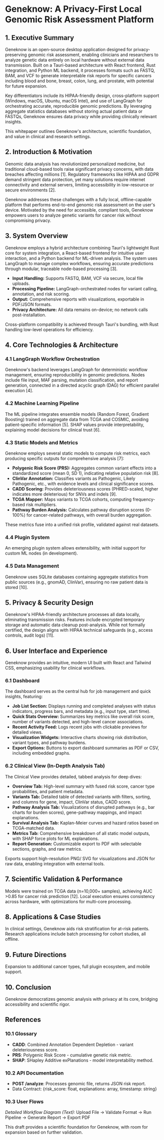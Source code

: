 # Geneknow: A Privacy-First Local Genomic Risk Assessment Platform

## 1. Executive Summary

Geneknow is an open-source desktop application designed for privacy-preserving genomic risk assessment, enabling clinicians and researchers to analyze genetic data entirely on local hardware without external data transmission. Built on a Tauri-based architecture with React frontend, Rust integration, and Python ML backend, it processes formats such as FASTQ, BAM, and VCF to generate interpretable risk reports for specific cancers including blood and bone, breast, colon, lung, and prostate, with potential for future expansion.

Key differentiators include its HIPAA-friendly design, cross-platform support (Windows, macOS, Ubuntu, macOS Intel), and use of LangGraph for orchestrating accurate, reproducible genomic predictions. By leveraging aggregate statistics databases without storing actual patient data or FASTQs, Geneknow ensures data privacy while providing clinically relevant insights.

This whitepaper outlines Geneknow's architecture, scientific foundation, and value in clinical and research settings.

## 2. Introduction & Motivation

Genomic data analysis has revolutionized personalized medicine, but traditional cloud-based tools raise significant privacy concerns, with data breaches affecting millions [1]. Regulatory frameworks like HIPAA and GDPR demand stringent data protection, yet many solutions require internet connectivity and external servers, limiting accessibility in low-resource or secure environments [2].

Geneknow addresses these challenges with a fully local, offline-capable platform that performs end-to-end genomic risk assessment on the user's device. Motivated by the need for accessible, compliant tools, Geneknow empowers users to analyze genetic variants for cancer risk without compromising privacy.

## 3. System Overview

Geneknow employs a hybrid architecture combining Tauri's lightweight Rust core for system integration, a React-based frontend for intuitive user interaction, and a Python backend for ML-driven analysis. The system uses LangGraph to manage complex workflows, ensuring accurate predictions through modular, traceable node-based processing [3].

- **Input Handling:** Supports FASTQ, BAM, VCF via secure, local file uploads.
- **Processing Pipeline:** LangGraph-orchestrated nodes for variant calling, annotation, and risk scoring.
- **Output:** Comprehensive reports with visualizations, exportable in PDF/JSON formats.
- **Privacy Architecture:** All data remains on-device; no network calls post-installation.

Cross-platform compatibility is achieved through Tauri's bundling, with Rust handling low-level operations for efficiency.

## 4. Core Technologies & Architecture

### 4.1 LangGraph Workflow Orchestration

Geneknow's backend leverages LangGraph for deterministic workflow management, ensuring reproducibility in genomic predictions. Nodes include file input, MAF parsing, mutation classification, and report generation, connected in a directed acyclic graph (DAG) for efficient parallel execution [4].

### 4.2 Machine Learning Pipeline

The ML pipeline integrates ensemble models (Random Forest, Gradient Boosting) trained on aggregate data from TCGA and COSMIC, avoiding patient-specific information [5]. SHAP values provide interpretability, explaining model decisions for clinical trust [6].

### 4.3 Static Models and Metrics

Geneknow employs several static models to compute risk metrics, each producing specific outputs for comprehensive analysis [7]:

- **Polygenic Risk Score (PRS):** Aggregates common variant effects into a standardized score (mean 0, SD 1), indicating relative population risk [8].
- **ClinVar Annotation:** Classifies variants as Pathogenic, Likely Pathogenic, etc., with evidence levels and clinical significance scores.
- **CADD Scoring:** Provides deleteriousness scores (PHRED-scaled, higher indicates more deleterious) for SNVs and indels [9].
- **TCGA Mapper:** Maps variants to TCGA cohorts, computing frequency-based risk multipliers.
- **Pathway Burden Analysis:** Calculates pathway disruption scores (0-100%) for cancer-related pathways, with overall burden aggregation.

These metrics fuse into a unified risk profile, validated against real datasets.

### 4.4 Plugin System

An emerging plugin system allows extensibility, with initial support for custom ML nodes (in development).

### 4.5 Data Management

Geneknow uses SQLite databases containing aggregate statistics from public sources (e.g., gnomAD, ClinVar), ensuring no raw patient data is stored [10].

## 5. Privacy & Security Design

Geneknow's HIPAA-friendly architecture processes all data locally, eliminating transmission risks. Features include encrypted temporary storage and automatic data cleanup post-analysis. While not formally certified, the design aligns with HIPAA technical safeguards (e.g., access controls, audit logs) [11].

## 6. User Interface and Experience

Geneknow provides an intuitive, modern UI built with React and Tailwind CSS, emphasizing usability for clinical workflows.

### 6.1 Dashboard

The dashboard serves as the central hub for job management and quick insights, featuring:

- **Job List Section:** Displays running and completed analyses with status indicators, progress bars, and metadata (e.g., input type, start time).
- **Quick Stats Overview:** Summarizes key metrics like overall risk score, number of variants detected, and high-level cancer associations.
- **Recent Activity Feed:** Logs recent jobs with clickable previews for detailed views.
- **Visualization Widgets:** Interactive charts showing risk distribution, variant types, and pathway burdens.
- **Export Options:** Buttons to export dashboard summaries as PDF or CSV, including embedded graphs.

### 6.2 Clinical View (In-Depth Analysis Tab)

The Clinical View provides detailed, tabbed analysis for deep dives:

- **Overview Tab:** High-level summary with fused risk score, cancer type probabilities, and patient metadata.
- **Variants Tab:** Detailed table of detected variants with filters, sorting, and columns for gene, impact, ClinVar status, CADD score.
- **Pathway Analysis Tab:** Visualizations of disrupted pathways (e.g., bar charts for burden scores), gene-pathway mappings, and impact explanations.
- **Survival Analysis Tab:** Kaplan-Meier curves and hazard ratios based on TCGA-matched data.
- **Metrics Tab:** Comprehensive breakdown of all static model outputs, with SHAP force plots for ML explanations.
- **Report Generation:** Customizable export to PDF with selectable sections, graphs, and raw metrics.

Exports support high-resolution PNG/ SVG for visualizations and JSON for raw data, enabling integration with external tools.

## 7. Scientific Validation & Performance

Models were trained on TCGA data (n=10,000+ samples), achieving AUC >0.85 for cancer risk prediction [12]. Local execution ensures consistency across hardware, with optimizations for multi-core processing.

## 8. Applications & Case Studies

In clinical settings, Geneknow aids risk stratification for at-risk patients. Research applications include batch processing for cohort studies, all offline.

## 9. Future Directions

Expansion to additional cancer types, full plugin ecosystem, and mobile support.

## 10. Conclusion

Geneknow democratizes genomic analysis with privacy at its core, bridging accessibility and scientific rigor.

## References

### 10.1 Glossary
- **CADD**: Combined Annotation Dependent Depletion - variant deleteriousness score.
- **PRS**: Polygenic Risk Score - cumulative genetic risk metric.
- **SHAP**: SHapley Additive exPlanations - model interpretability method.

### 10.2 API Documentation
- **POST /analyze**: Processes genomic file, returns JSON risk report.
- Data Contract: {risk_score: float, explanations: array, timestamp: string}

### 10.3 User Flows
*Detailed Workflow Diagram (Text):*
Upload File → Validate Format → Run Pipeline → Generate Report → Export PDF

This draft provides a scientific foundation for Geneknow, with room for expansion based on further validation. 